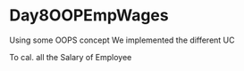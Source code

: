 # Day8OOPEmpWages

Using some OOPS concept We implemented the different UC

To cal. all the Salary of Employee
